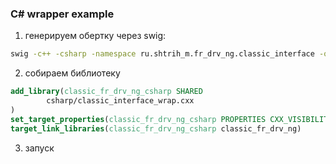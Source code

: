 ### C# wrapper example

1. генерируем обертку через swig:
```bash
swig -c++ -csharp -namespace ru.shtrih_m.fr_drv_ng.classic_interface -o  csharp/classic_interface_wrap.cxx classic_interface.i
```
2. собираем библиотеку
```cmake
add_library(classic_fr_drv_ng_csharp SHARED
		csharp/classic_interface_wrap.cxx
)
set_target_properties(classic_fr_drv_ng_csharp PROPERTIES CXX_VISIBILITY_PRESET default)
target_link_libraries(classic_fr_drv_ng_csharp classic_fr_drv_ng)
```
3. запуск
```bash

```
